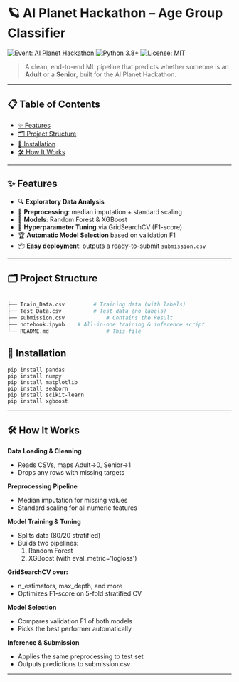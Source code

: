 # 🪐 AI Planet Hackathon – Age Group Classifier

[![Event: AI Planet Hackathon](https://img.shields.io/badge/Event-AI%20Planet%20Hackathon-blue)](https://ai-planethackathon.example.com) [![Python 3.8+](https://img.shields.io/badge/Python-3.8%2B-green)]() [![License: MIT](https://img.shields.io/badge/License-MIT-yellow.svg)](LICENSE)

> A clean, end-to-end ML pipeline that predicts whether someone is an **Adult** or a **Senior**, built for the AI Planet Hackathon.

---

## 📋 Table of Contents

- [✨ Features](#-features)  
- [🗂️ Project Structure](#️-project-structure)  
- [🚀 Installation](#-installation)
- [🛠️ How It Works](#️-how-it-works)

---

## ✨ Features

- 🔍 **Exploratory Data Analysis**  
- 🧹 **Preprocessing**: median imputation + standard scaling  
- 🌳 **Models**: Random Forest & XGBoost  
- 🔧 **Hyperparameter Tuning** via GridSearchCV (F1-score)  
- 🏆 **Automatic Model Selection** based on validation F1  
- 📦 **Easy deployment**: outputs a ready-to-submit `submission.csv`  

---

## 🗂️ Project Structure

```bash

├── Train_Data.csv         # Training data (with labels)
├── Test_Data.csv          # Test data (no labels)
├── submission.csv             # Contains the Result
├── notebook.ipynb    # All-in-one training & inference script
└── README.md                  # This file

```

## 🚀 Installation
```
pip install pandas
pip install numpy
pip install matplotlib
pip install seaborn
pip install scikit-learn
pip install xgboost
```

---

## 🛠️ How It Works
**Data Loading & Cleaning**
- Reads CSVs, maps Adult→0, Senior→1
- Drops any rows with missing targets

**Preprocessing Pipeline**
- Median imputation for missing values
- Standard scaling for all numeric features

**Model Training & Tuning**
- Splits data (80/20 stratified)
- Builds two pipelines:
  1. Random Forest
  2. XGBoost (with eval_metric='logloss')

**GridSearchCV over:**

- n_estimators, max_depth, and more
- Optimizes F1-score on 5-fold stratified CV

**Model Selection**
- Compares validation F1 of both models
- Picks the best performer automatically

**Inference & Submission**
- Applies the same preprocessing to test set
- Outputs predictions to submission.csv

---
